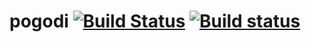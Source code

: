 # pogodi [![Build Status](https://travis-ci.org/igagis/pogodi.svg?branch=master)](https://travis-ci.org/igagis/pogodi) [![Build status](https://ci.appveyor.com/api/projects/status/de06ho97fmvmxnjx/branch/master?svg=true)](https://ci.appveyor.com/project/igagis/pogodi/branch/master)


